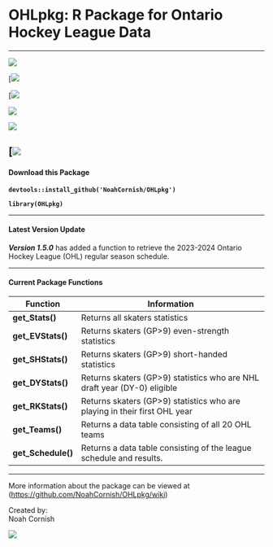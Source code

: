 # OHLpkg: R Package for Ontario Hockey League Data

------------------------------------------------------------------------

![](https://img.shields.io/badge/OHLpkg-v1.5.0-teal)

[![](https://img.shields.io/github/commit-activity/w/NoahCornish/OHLpkg/main)

[![](https://img.shields.io/github/issues/NoahCornish/OHLpkg)

![](https://img.shields.io/github/downloads/NoahCornish/OHLpkg/total)

![](https://img.shields.io/github/repo-size/NoahCornish/OHLpkg)

[![](https://img.shields.io/github/license/NoahCornish/OHLpkg)
------------------------------------------------------------------------

#### **Download this Package**

**`devtools::install_github('NoahCornish/OHLpkg')`**

**`library(OHLpkg)`**

------------------------------------------------------------------------

#### **Latest Version Update**

***Version 1.5.0*** has added a function to retrieve the 2023-2024 Ontario Hockey League (OHL) regular season schedule.

------------------------------------------------------------------------

#### **Current Package Functions**

| Function           | Information                                                                |
|-----------------|-------------------------------------------------------|
| **get_Stats()**    | Returns all skaters statistics                                             |
| **get_EVStats()**  | Returns skaters (GP\>9) even-strength statistics                           |
| **get_SHStats()**  | Returns skaters (GP\>9) short-handed statistics                            |
| **get_DYStats()**  | Returns skaters (GP\>9) statistics who are NHL draft year (DY-0) eligible  |
| **get_RKStats()**  | Returns skaters (GP\>9) statistics who are playing in their first OHL year |
| **get_Teams()**    | Returns a data table consisting of all 20 OHL teams                        |
| **get_Schedule()** | Returns a data table consisting of the league schedule and results.        |

------------------------------------------------------------------------

More information about the package can be viewed at (<https://github.com/NoahCornish/OHLpkg/wiki>)

Created by:\
Noah Cornish

[![](https://img.shields.io/twitter/follow/NoahCornish)](https://twitter.com/NoahCornish)
